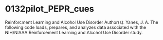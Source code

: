 # 0132pilot_PEPR_cues
Reinforcment Learning and Alcohol Use Disorder  Author(s): Yanes, J. A.  The following code loads, prepares, and analyzes data associated with the NIH/NIAAA Reinforcement Learning and Alcohol Use Disorder study.
